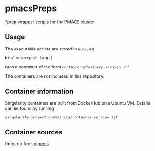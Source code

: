 # pmacsPreps
*prep wrapper scripts for the PMACS cluster

## Usage

The executable scripts are stored in `bin/`, eg

```
bin/fmriprep.sh [args]
```

runs a container of the form `containers/fmriprep-version.sif`.

The containers are not included in this repository.


## Container information

Singularity containers are built from DockerHub on a Ubuntu VM. Details can be
found by running

```
singularity inspect containers/container-version.sif
```

## Container sources

fmriprep from [nipreps](https://hub.docker.com/u/nipreps)


